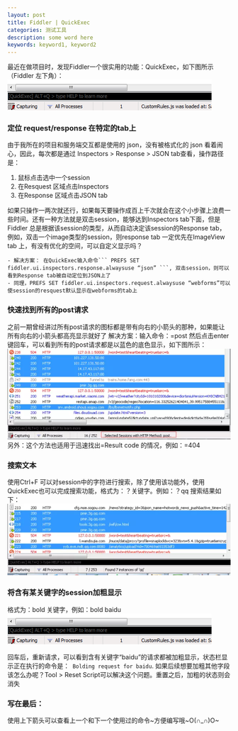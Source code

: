 ```yaml
---
layout: post
title: Fiddler | QuickExec
categories: 测试工具
description: some word here
keywords: keyword1, keyword2
---
```


最近在做项目时，发现Fiddler一个很实用的功能：QuickExec，如下图所示（Fiddler 左下角）：
![](/images/2016-1-16-fiddler1.png)

### 定位 request/response 在特定的tab上

由于我所在的项目和服务端交互都是使用的 json，没有被格式化的 json 看着闹心，因此，每次都是通过 Inspectors > Response > JSON tab查看，操作路径是：

1. 鼠标点击选中一个session
2. 在Resquest 区域点击Inspectors
3. 在Response 区域点击JSON tab

如果只操作一两次就还行，如果每天要操作成百上千次就会在这个小步骤上浪费一些时间。还有一种方法就是双击session，能够达到Inspectors tab下面，但是 Fiddler 总是根据该session的类型，从而自动决定该session的Response tab，例如，双击一个image类型的session，则response tab 一定优先在ImageView tab 上，有没有优化的空间，可以自定义显示吗？
    
    - 解决方案： 在QuickExec输入命令``` PREFS SET fiddler.ui.inspectors.response.alwaysuse “json” ```, 双击session，则可以看到Response tab被自动定位到JSON上了
    - 同理，PREFS SET fiddler.ui.inspectors.request.alwaysuse “webforms”可以使session的resquest默认显示在webforms的tab上

### 快速找到所有的post请求

之前一期曾经讲过所有post请求的图标都是带有向右的小箭头的那种，如果能让所有向右的小箭头都高亮显示就好了
解决方案：输入命令：=post 然后点击enter键回车，可以看到所有的post请求都是以蓝色的底色显示，如下图所示：
![](/images/2016-1-16-fiddler2.png)
另外：这个方法也适用于迅速找出=Result code 的情况，例如：=404

### 搜索文本

使用Ctrl+F 可以对session中的字符进行搜索，除了使用该功能外，使用QuickExec也可以完成搜索功能，格式为：？关键字。例如：？qq  搜索结果如下：
![](/images/2016-1-16-fiddler3.png)

### 将含有某关键字的session加粗显示

格式为：bold 关键字，例如：bold baidu
![](/images/2016-1-16-fiddler1.png)

回车后，重新请求，可以看到含有关键字“baidu”的请求都被加粗显示，状态栏显示正在执行的命令是：``` Bolding request for baidu```. 如果后续想要加粗其他字段该怎么办呢？Tool > Reset Script可以解决这个问题。重置之后，加粗的状态则会消失

### 写在最后：

使用上下箭头可以查看上一个和下一个使用过的命令~方便编写哦~O(∩_∩)O~


